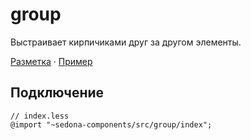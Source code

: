 # group

Выстраивает кирпичиками друг за другом элементы.

[Разметка](https://github.com/getsedona/sedona-components/blob/master/src/group/examples.html) · [Пример](https://getsedona.github.io/sedona-components/group.html)

## Подключение

```less
// index.less
@import "~sedona-components/src/group/index";
```
